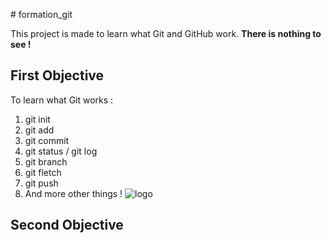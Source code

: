 ﻿﻿# formation_git
  
  This project is made to learn what Git and GitHub work. **There is nothing to see !**
  
  ## First Objective

To learn what Git works :
1. git init
2. git add
3. git commit
4. git status / git log
5. git branch
6. git fletch
7. git push
8. And more other things ! 
![logo](https://git-for-windows.github.io/img/git_logo.png)

  ## Second Objective

